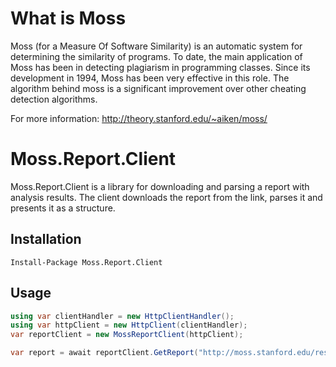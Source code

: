 # What is Moss
Moss (for a Measure Of Software Similarity) is an automatic system for determining the similarity of programs. To date, the main application of Moss has been in detecting plagiarism in programming classes. Since its development in 1994, Moss has been very effective in this role. The algorithm behind moss is a significant improvement over other cheating detection algorithms.

For more information: http://theory.stanford.edu/~aiken/moss/

# Moss.Report.Client
Moss.Report.Client is a library for downloading and parsing a report with analysis results. The client downloads the report from the link, parses it and presents it as a structure.

## Installation 

```shell
Install-Package Moss.Report.Client
```

## Usage 

```csharp
using var clientHandler = new HttpClientHandler();
using var httpClient = new HttpClient(clientHandler);
var reportClient = new MossReportClient(httpClient);

var report = await reportClient.GetReport("http://moss.stanford.edu/results/...").ConfigureAwait(false);
```
